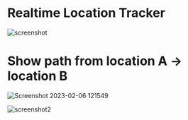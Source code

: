 
# Realtime Location Tracker
![screenshot](https://user-images.githubusercontent.com/51126350/216897341-9baf3cd2-4bfe-48a7-983e-05caee2762bf.png)

# Show path from location A -> location B
![Screenshot 2023-02-06 121549](https://user-images.githubusercontent.com/51126350/216899357-1659fd56-82b2-4d76-bc20-dce4e1968ee5.png)

![screenshot2](https://user-images.githubusercontent.com/51126350/216897335-1a36ba40-8f17-4e2a-b689-51423c51ff85.png)


